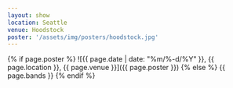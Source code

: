 ```yaml
---
layout: show
location: Seattle
venue: Hoodstock
poster: '/assets/img/posters/hoodstock.jpg'
---
```


{% if page.poster %}
![{{ page.date | date: "%m/%-d/%Y" }}, {{ page.location }}, {{ page.venue }}]({{ page.poster }})
{% else %}
{{ page.bands }}
{% endif %}
